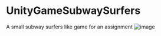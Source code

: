 # UnityGameSubwaySurfers
A small subway surfers like game for an assignment
![image](https://github.com/user-attachments/assets/84b3a232-6aa0-4902-bea1-f26a7220309c)
